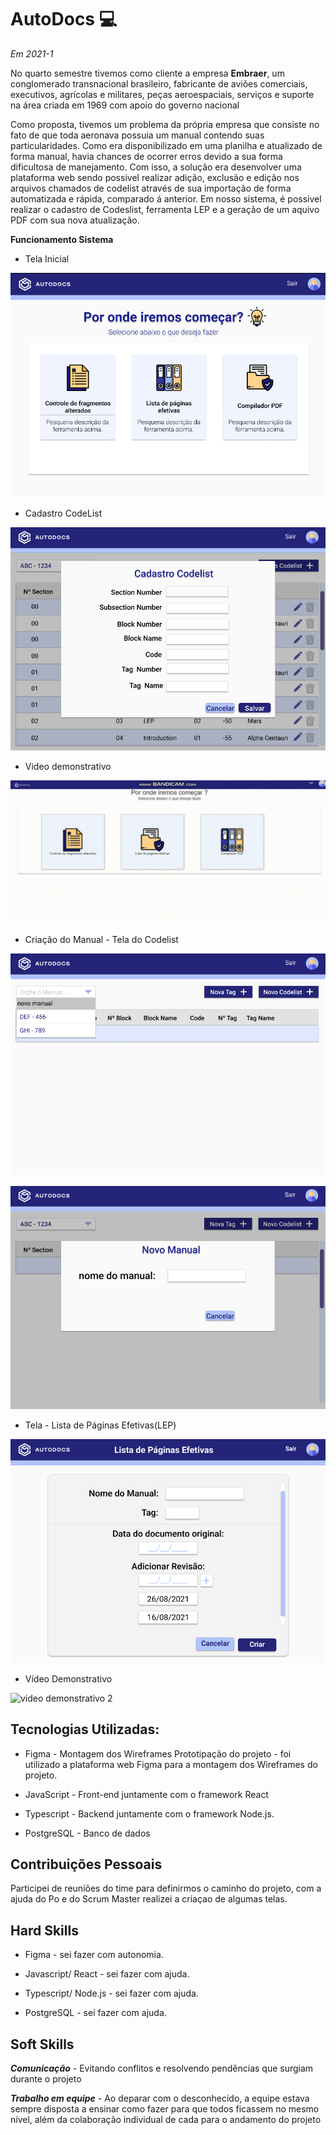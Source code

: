 # AutoDocs :computer: 

*Em 2021-1*

No quarto semestre tivemos como cliente a empresa **Embraer**, um conglomerado transnacional brasileiro, fabricante de aviões comerciais, executivos, agrícolas e militares, peças aeroespaciais, serviços e suporte na área criada em 1969 com apoio do governo nacional 

Como proposta, tivemos um problema da própria empresa que consiste no fato de que toda aeronava possuia um manual contendo suas particularidades. Como era disponibilizado em uma planilha e atualizado de forma manual, havia  chances de ocorrer erros devido a sua forma dificultosa de manejamento. Com isso, a solução era 
desenvolver uma plataforma web sendo possivel realizar adição, exclusão e edição nos arquivos chamados de codelist através de sua importação de forma automatizada e rápida, comparado á anterior. Em nosso sistema, é possivel realizar o cadastro de Codeslist, ferramenta LEP e a geração de um aquivo PDF com sua nova atualização.

**Funcionamento Sistema** 

* Tela Inicial

![tela inicial](https://github.com/AnafGodoy/Portfolio-API/blob/4%C2%BA-semestre/imagens/tela%20inicial.png)


* Cadastro CodeList

![cadastro codelist](https://github.com/AnafGodoy/Portfolio-API/blob/4%C2%BA-semestre/imagens/cadastro%20codelist.png)


* Video demonstrativo

![video demonstrativo 1](https://github.com/AnafGodoy/Portfolio-API/blob/4%C2%BA-semestre/gifs/video%20demonstrativo%20autodocs%201.gif)


* Criação do Manual - Tela do Codelist

![manual](https://github.com/AnafGodoy/Portfolio-API/blob/4%C2%BA-semestre/imagens/Cria%C3%A7%C3%A3o%20do%20Manual%20-%20Tela%20do%20Codelist2.png)




![manual](https://github.com/AnafGodoy/Portfolio-API/blob/4%C2%BA-semestre/imagens/Cria%C3%A7%C3%A3o%20do%20Manual%20-%20Tela%20do%20Codelist.png)


* Tela - Lista de Páginas Efetivas(LEP)

![lep](https://github.com/AnafGodoy/Portfolio-API/blob/4%C2%BA-semestre/imagens/lep.png)

* Vídeo Demonstrativo


![video demonstrativo 2](https://github.com/AnafGodoy/Portfolio-API/blob/4%C2%BA-semestre/gifs/video%20demonstrativo%20autodocs%202.gif)



## **Tecnologias Utilizadas:**
* Figma - Montagem dos Wireframes Prototipação do projeto - foi utilizado a plataforma web Figma para a montagem dos Wireframes do projeto.

* JavaScript - Front-end juntamente com o framework React

* Typescript - Backend juntamente com o framework Node.js. 

* PostgreSQL - Banco de dados 

## Contribuições Pessoais
Participei de reuniões do time para definirmos o caminho do projeto, com a ajuda do Po e do Scrum Master realizei a criaçao de algumas telas.


## Hard Skills
* Figma - sei fazer com autonomia.

* Javascript/ React - sei fazer com ajuda.

* Typescript/ Node.js - sei fazer com ajuda.

* PostgreSQL - sei fazer com ajuda.

## Soft Skills
***Comunicação*** - Evitando conflitos e resolvendo pendências que surgiam durante o projeto

***Trabalho em equipe*** - Ao deparar com o desconhecido, a equipe estava sempre disposta a ensinar como fazer para que todos ficassem no mesmo nível, além da colaboração individual de cada para o andamento do projeto

